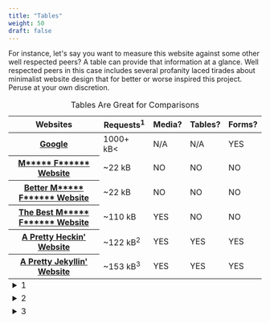 ```yaml
---
title: "Tables"
weight: 50
draft: false
---
```


For instance, let's say you want to measure this website against some other well respected peers? A table can
provide that information at a glance. Well respected peers in this case includes several profanity laced
tirades about minimalist website design that for better or worse inspired this project. Peruse at your own
discretion.


<table>
    <caption>Tables Are Great for Comparisons</caption>
    <thead>
        <tr>
            <th scope="col">Websites
            <th scope="col">Requests<sup>1</sup>
            <th scope="col">Media?
            <th scope="col">Tables?
            <th scope="col">Forms?
    <tbody>
        <tr>
            <th scope="row"><a href="http://www.Google.com">Google</a>
            <td>1000+ kB<
            <td name="na">N/A
            <td name="na">N/A
            <td name="yes">YES
        <tr>
            <th scope="row"><a href="http://motherfuckingwebsite.com/">M***** F****** Website</a>
            <td>~22 kB
            <td name="no">NO
            <td name="no">NO
            <td name="no">NO
        <tr>
            <th scope="row"><a href="http://bettermotherfuckingwebsite.com/">Better M***** F****** Website</a>
            <td>~22 kB
            <td name="no">NO
            <td name="no">NO
            <td name="no">NO
        <tr>
            <th scope="row"><a href="https://thebestmotherfucking.website/">The Best M***** F******
                    Website</a>
            <td>~110 kB
            <td name="yes">YES
            <td name="no">NO
            <td name="no">NO
        <tr>
            <th scope="row"><a href="https://philotfarnsworth.github.io/APrettyHeckinWebsite/">A Pretty Heckin' Website</a>
            <td>~122 kB<sup>2</sup>
            <td name="yes">YES
            <td name="yes">YES
            <td name="yes">YES
        <tr>
            <th scope="row"><a href="https://philotfarnsworth.github.io/APrettyJekyllinWebsite/">A Pretty Jekyllin' Website</a>
            <td>~153 kB<sup>3</sup>
            <td name="yes">YES
            <td name="yes">YES
            <td name="yes">YES
    <tfoot>
        <tr>
            <td colspan="5">
                <details>
                    <summary>1</summary>
                    <p>As measured by a generated Chromium Lighthouse tool report.</p>
                </details>
        <tr>
            <td colspan="5">
                <details>
                    <summary>2</summary>
                    <p>Excluding Youtube embed.</p>
                </details>
        <tr>
            <td colspan="5">
                <details>
                    <summary>3</summary>
                    <p>It's only ~111 kB if you stop reading now.</p>
                </details>
</table>
<!-- 
    For the time being, we'll keep the regular html table format.  The colored boxes used 
    in the comparison rely on naming our td's and we don't have that functionality in markdown
-->